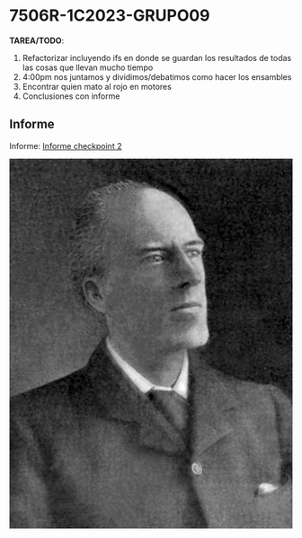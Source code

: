 # 7506R-1C2023-GRUPO09
**TAREA/TODO**:
1. Refactorizar incluyendo ifs en donde se guardan los resultados de todas las cosas que llevan mucho tiempo
2. 4:00pm nos juntamos y dividimos/debatimos como hacer los ensambles
3. Encontrar quien mato al rojo en motores
4. Conclusiones con informe


## Informe

Informe:
[Informe checkpoint 2](informe/7506R_TP1_GRUPO09_CHP2_REPORTE.pdf)


![Karl Pearson](informe/images/Karl_Pearson.jpg) 










